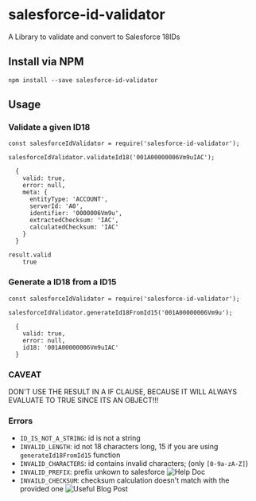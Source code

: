 # salesforce-id-validator
A Library to validate and convert to Salesforce 18IDs


## Install via NPM

```
npm install --save salesforce-id-validator
```

## Usage


### Validate a given ID18

```
const salesforceIdValidator = require('salesforce-id-validator');

salesforceIdValidator.validateId18('001A00000006Vm9uIAC');

  {
    valid: true,
    error: null,
    meta: {
      entityType: 'ACCOUNT',
      serverId: 'A0',
      identifier: '0000006Vm9u',
      extractedChecksum: 'IAC',
      calculatedChecksum: 'IAC'    
    }
  }

result.valid
    true

```


### Generate a ID18 from a ID15

```
const salesforceIdValidator = require('salesforce-id-validator');

salesforceIdValidator.generateId18FromId15('001A00000006Vm9u');

  {
    valid: true,
    error: null,
    id18: '001A00000006Vm9uIAC'
  }
```


### CAVEAT

DON'T USE THE RESULT IN A IF CLAUSE,
BECAUSE IT WILL ALWAYS EVALUATE TO TRUE SINCE ITS AN OBJECT!!!

### Errors

- `ID_IS_NOT_A_STRING`: id is not a string
- `INVALID_LENGTH`: id not 18 characters long, 15 if you are using `generateId18FromId15` function
- `INVALID_CHARACTERS`: id contains invalid characters; (only `[0-9a-zA-Z]`)
- `INVALID_PREFIX`: prefix unkown to salesforce ![Help Doc](https://help.salesforce.com/articleView?id=Standard-Field-Record-ID-Prefix-Decoder&language=en_US&type=1)
- `INVAILD_CHECKSUM`: checksum calculation doesn't match with the provided one ![Useful Blog Post](https://astadiaemea.wordpress.com/2010/06/21/15-or-18-character-ids-in-salesforce-com-%E2%80%93-do-you-know-how-useful-unique-ids-are-to-your-development-effort/)

